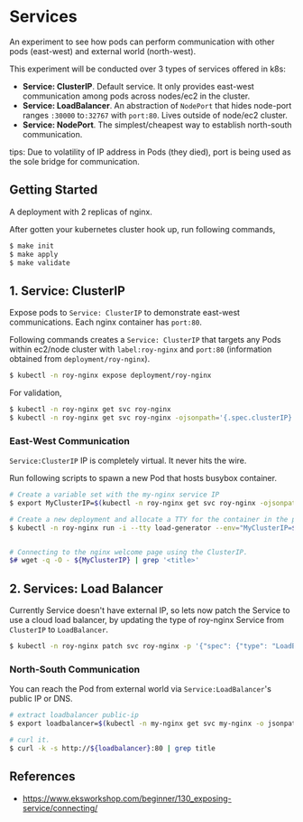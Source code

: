 # Services

An experiment to see how pods can perform communication with other pods (east-west) and external world (north-west). 

This experiment will be conducted over 3 types of services offered in k8s:

- **Service: ClusterIP**. Default service. It only provides east-west communication among pods across nodes/ec2 in the cluster.
- **Service: LoadBalancer**. An abstraction of `NodePort` that hides node-port ranges `:30000` to`:32767` with `port:80`. Lives outside of node/ec2 cluster.
- **Service: NodePort**. The simplest/cheapest way to establish north-south communication.

tips: Due to volatility of IP address in Pods (they died), port is being used as the sole bridge for communication.

## Getting Started

A deployment with 2 replicas of nginx.

After gotten your kubernetes cluster hook up, run following commands,

```sh
$ make init
$ make apply
$ make validate
```

## 1. Service: ClusterIP

Expose pods to `Service: ClusterIP` to demonstrate east-west communications. Each nginx container has `port:80`.


Following commands creates a `Service: ClusterIP` that targets any Pods within ec2/node cluster with `label:roy-nginx` and `port:80` (information obtained from `deployment/roy-nginx`).

```sh
$ kubectl -n roy-nginx expose deployment/roy-nginx
```


For validation,
```sh
$ kubectl -n roy-nginx get svc roy-nginx
$ kubectl -n roy-nginx get svc roy-nginx -ojsonpath='{.spec.clusterIP}'
```


### East-West Communication

`Service:ClusterIP` IP is completely virtual. It never hits the wire.

Run following scripts to spawn a new Pod that hosts busybox container.
```sh
# Create a variable set with the my-nginx service IP
$ export MyClusterIP=$(kubectl -n roy-nginx get svc roy-nginx -ojsonpath='{.spec.clusterIP}')

# Create a new deployment and allocate a TTY for the container in the pod
$ kubectl -n roy-nginx run -i --tty load-generator --env="MyClusterIP=${MyClusterIP}" --image=busybox /bin/sh


# Connecting to the nginx welcome page using the ClusterIP.
$# wget -q -O - ${MyClusterIP} | grep '<title>'
```


## 2. Services: Load Balancer

Currently Service doesn't have external IP, so lets now patch the Service to use a cloud load balancer, by updating the type of roy-nginx Service from `ClusterIP` to `LoadBalancer`.


```sh
$ kubectl -n roy-nginx patch svc roy-nginx -p '{"spec": {"type": "LoadBalancer"}}'
```

### North-South Communication

You can reach the Pod from external world via `Service:LoadBalancer`'s public IP or DNS.

```sh
# extract loadbalancer public-ip
$ export loadbalancer=$(kubectl -n my-nginx get svc my-nginx -o jsonpath='{.status.loadBalancer.ingress[*].hostname}')

# curl it.
$ curl -k -s http://${loadbalancer}:80 | grep title
```

## References
- https://www.eksworkshop.com/beginner/130_exposing-service/connecting/